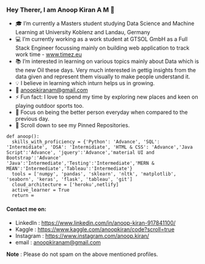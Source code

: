 ### Hey Therer, I am Anoop Kiran A M 👋

- :mortar_board: I’m currently a Masters student studying Data Science and Machine Learning at University Koblenz and Landau, Germany 
- :computer: I’m currently working as a work student at GTSOL GmbH as a Full Stack Engineer focussing mainly on building web application to track work time -  www.timez.eu
- :books: I’m interested in learning on various topics mainly about Data which is the new Oil these days. Very much interested in gettig insights from the data given and represent them visually to make people understand it.
- :bulb: I believe in learning which inturn helps us in growing.
- :email: anoopkiranam@gmail.com
- ⚡ Fun fact: I love to spend my time by exploring new places and keen on playing outdoor sports too.
- :dart: Focus on being the better person everyday when compared to the previous day. 
- :pushpin: Scroll down to see my Pinned Repositories.



```
def anoop():
  skills_with_proficiency = {'Python': 'Advance', 'SQL': 'Intermidiate', 'DSA': 'Intermidiate', 'HTML & CSS': 'Advance','Java Script':'Advance', 'jquery':'Advance','material UI and Bootstrap':'Advance' 'Java':'Intermediate','Testing':'Intermediate','MERN & MEAN':'Intermediate','Tableau':'Intermediate'}
  tools = ['numpy', 'pandas', 'sklearn', 'nltk', 'matplotlib', 'seaborn', 'keras', 'flask', 'tableau', 'git']
  cloud_architecture = ['heroku',netlify]
  active_learner = True
  return ∞
```

#### Contact me on:
- LinkedIn : https://www.linkedin.com/in/anoop-kiran-917841100/
- Kaggle : https://www.kaggle.com/anoopkiran/code?scroll=true
- Instagram : https://www.instagram.com/anoop.kiran/
- email : anoopkiranam@gmail.com

**Note** : Please do not spam on the above mentioned profiles.
